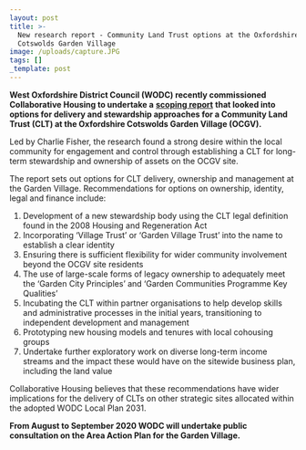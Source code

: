 ```yaml
---
layout: post
title: >-
  New research report - Community Land Trust options at the Oxfordshire
  Cotswolds Garden Village
image: /uploads/capture.JPG
tags: []
_template: post
---
```


**West Oxfordshire District Council (WODC) recently commissioned Collaborative Housing to undertake a** [**scoping report**](https://www.westoxon.gov.uk/media/avxefy30/community-land-trust-scoping-report-june-2020.pdf "Exploring the options for a Community Land Trust at the Oxfordshire Cotswolds Garden Village ") **that looked into options for delivery and stewardship approaches for a Community Land Trust (CLT) at the Oxfordshire Cotswolds Garden Village (OCGV).** 

Led by Charlie Fisher, the research found a strong desire within the local community for engagement and control through establishing a CLT for long-term stewardship and ownership of assets on the OCGV site.

The report sets out options for CLT delivery, ownership and management at the Garden Village. Recommendations for options on ownership, identity, legal and finance include: 

1. Development of a new stewardship body using the CLT legal definition found in the 2008 Housing and Regeneration Act
2. Incorporating ‘Village Trust’ or ‘Garden Village Trust’ into the name to establish a clear identity 
3. Ensuring there is sufficient flexibility for wider community involvement beyond the OCGV site residents
4. The use of large-scale forms of legacy ownership to adequately meet the ‘Garden City Principles’ and ‘Garden Communities Programme Key Qualities’ 
5. Incubating the CLT within partner organisations to help develop skills and administrative processes in the initial years, transitioning to independent development and management 
6. Prototyping new housing models and tenures with local cohousing groups 
7. Undertake further exploratory work on diverse long-term income streams and the impact these would have on the sitewide business plan, including the land value 

Collaborative Housing believes that these recommendations have wider implications for the delivery of CLTs on other strategic sites allocated within the adopted WODC Local Plan 2031.

**From August to September 2020 WODC will undertake public consultation on the Area Action Plan for the Garden Village.** 
